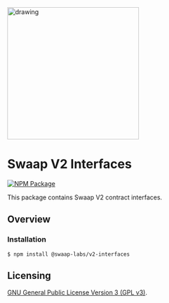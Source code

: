 <img src="https://docs.swaap.finance/img/brand.png" alt="drawing" width="300"/>

# Swaap V2 Interfaces

[![NPM Package](https://img.shields.io/npm/v/@swaap-labs/v2-interfaces.svg)](https://www.npmjs.org/package/@swaap-labs/v2-interfaces)

This package contains Swaap V2 contract interfaces.

## Overview

### Installation

```console
$ npm install @swaap-labs/v2-interfaces
```

## Licensing

[GNU General Public License Version 3 (GPL v3)](../../LICENSE).

```

```

